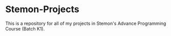 # Stemon-Projects
This is a repository for all of my projects in Stemon's Advance Programming Course (Batch K1).

